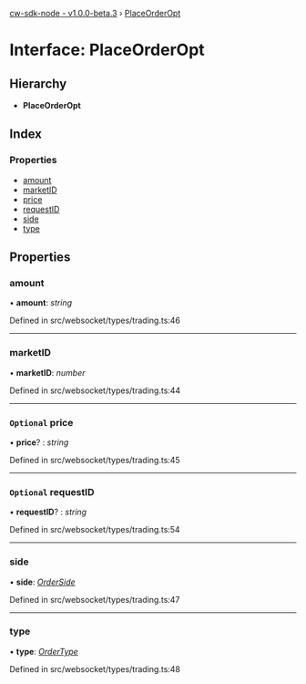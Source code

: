 [cw-sdk-node - v1.0.0-beta.3](../README.md) › [PlaceOrderOpt](placeorderopt.md)

# Interface: PlaceOrderOpt

## Hierarchy

* **PlaceOrderOpt**

## Index

### Properties

* [amount](placeorderopt.md#amount)
* [marketID](placeorderopt.md#marketid)
* [price](placeorderopt.md#optional-price)
* [requestID](placeorderopt.md#optional-requestid)
* [side](placeorderopt.md#side)
* [type](placeorderopt.md#type)

## Properties

###  amount

• **amount**: *string*

Defined in src/websocket/types/trading.ts:46

___

###  marketID

• **marketID**: *number*

Defined in src/websocket/types/trading.ts:44

___

### `Optional` price

• **price**? : *string*

Defined in src/websocket/types/trading.ts:45

___

### `Optional` requestID

• **requestID**? : *string*

Defined in src/websocket/types/trading.ts:54

___

###  side

• **side**: *[OrderSide](../README.md#orderside)*

Defined in src/websocket/types/trading.ts:47

___

###  type

• **type**: *[OrderType](../README.md#ordertype)*

Defined in src/websocket/types/trading.ts:48

